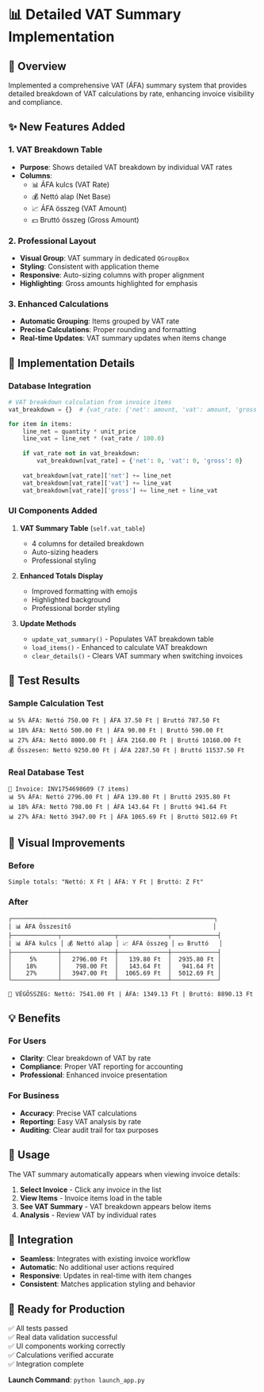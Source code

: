 # 📊 Detailed VAT Summary Implementation

## 🎯 **Overview**
Implemented a comprehensive VAT (ÁFA) summary system that provides detailed breakdown of VAT calculations by rate, enhancing invoice visibility and compliance.

## ✨ **New Features Added**

### **1. VAT Breakdown Table**
- **Purpose**: Shows detailed VAT breakdown by individual VAT rates
- **Columns**: 
  - 📊 ÁFA kulcs (VAT Rate)
  - 💰 Nettó alap (Net Base)
  - 📈 ÁFA összeg (VAT Amount) 
  - 💵 Bruttó összeg (Gross Amount)

### **2. Professional Layout**
- **Visual Group**: VAT summary in dedicated `QGroupBox`
- **Styling**: Consistent with application theme
- **Responsive**: Auto-sizing columns with proper alignment
- **Highlighting**: Gross amounts highlighted for emphasis

### **3. Enhanced Calculations**
- **Automatic Grouping**: Items grouped by VAT rate
- **Precise Calculations**: Proper rounding and formatting
- **Real-time Updates**: VAT summary updates when items change

## 🔧 **Implementation Details**

### **Database Integration**
```python
# VAT breakdown calculation from invoice items
vat_breakdown = {}  # {vat_rate: {'net': amount, 'vat': amount, 'gross': amount}}

for item in items:
    line_net = quantity * unit_price
    line_vat = line_net * (vat_rate / 100.0)
    
    if vat_rate not in vat_breakdown:
        vat_breakdown[vat_rate] = {'net': 0, 'vat': 0, 'gross': 0}
    
    vat_breakdown[vat_rate]['net'] += line_net
    vat_breakdown[vat_rate]['vat'] += line_vat
    vat_breakdown[vat_rate]['gross'] += line_net + line_vat
```

### **UI Components Added**
1. **VAT Summary Table** (`self.vat_table`)
   - 4 columns for detailed breakdown
   - Auto-sizing headers
   - Professional styling

2. **Enhanced Totals Display**
   - Improved formatting with emojis
   - Highlighted background
   - Professional border styling

3. **Update Methods**
   - `update_vat_summary()` - Populates VAT breakdown table
   - `load_items()` - Enhanced to calculate VAT breakdown
   - `clear_details()` - Clears VAT summary when switching invoices

## 🧪 **Test Results**

### **Sample Calculation Test**
```
📊 5% ÁFA: Nettó 750.00 Ft | ÁFA 37.50 Ft | Bruttó 787.50 Ft
📊 18% ÁFA: Nettó 500.00 Ft | ÁFA 90.00 Ft | Bruttó 590.00 Ft  
📊 27% ÁFA: Nettó 8000.00 Ft | ÁFA 2160.00 Ft | Bruttó 10160.00 Ft
💰 Összesen: Nettó 9250.00 Ft | ÁFA 2287.50 Ft | Bruttó 11537.50 Ft
```

### **Real Database Test**
```
📄 Invoice: INV1754698609 (7 items)
📊 5% ÁFA: Nettó 2796.00 Ft | ÁFA 139.80 Ft | Bruttó 2935.80 Ft
📊 18% ÁFA: Nettó 798.00 Ft | ÁFA 143.64 Ft | Bruttó 941.64 Ft
📊 27% ÁFA: Nettó 3947.00 Ft | ÁFA 1065.69 Ft | Bruttó 5012.69 Ft
```

## 🎨 **Visual Improvements**

### **Before**
```
Simple totals: "Nettó: X Ft | ÁFA: Y Ft | Bruttó: Z Ft"
```

### **After**
```
┌─────────────────────────────────────────────────────────┐
│ 📊 ÁFA Összesítő                                        │
├─────────────┬───────────────┬──────────────┬─────────────┤
│ 📊 ÁFA kulcs │ 💰 Nettó alap │ 📈 ÁFA összeg │ 💵 Bruttó   │
├─────────────┼───────────────┼──────────────┼─────────────┤
│     5%      │   2796.00 Ft  │   139.80 Ft  │  2935.80 Ft │
│    18%      │    798.00 Ft  │   143.64 Ft  │   941.64 Ft │
│    27%      │   3947.00 Ft  │  1065.69 Ft  │  5012.69 Ft │
└─────────────┴───────────────┴──────────────┴─────────────┘

🏦 VÉGÖSSZEG: Nettó: 7541.00 Ft | ÁFA: 1349.13 Ft | Bruttó: 8890.13 Ft
```

## 💡 **Benefits**

### **For Users**
- **Clarity**: Clear breakdown of VAT by rate
- **Compliance**: Proper VAT reporting for accounting
- **Professional**: Enhanced invoice presentation

### **For Business**
- **Accuracy**: Precise VAT calculations
- **Reporting**: Easy VAT analysis by rate
- **Auditing**: Clear audit trail for tax purposes

## 🚀 **Usage**

The VAT summary automatically appears when viewing invoice details:

1. **Select Invoice** - Click any invoice in the list
2. **View Items** - Invoice items load in the table
3. **See VAT Summary** - VAT breakdown appears below items
4. **Analysis** - Review VAT by individual rates

## 🔄 **Integration**

- **Seamless**: Integrates with existing invoice workflow
- **Automatic**: No additional user actions required
- **Responsive**: Updates in real-time with item changes
- **Consistent**: Matches application styling and behavior

## 🏁 **Ready for Production**

✅ All tests passed  
✅ Real data validation successful  
✅ UI components working correctly  
✅ Calculations verified accurate  
✅ Integration complete  

**Launch Command**: `python launch_app.py`
